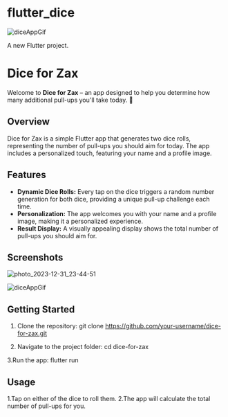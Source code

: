 # flutter_dice
![diceAppGif](https://github.com/ZakariaNasri/Flutter-Dice-Game/assets/129872644/fbcc1d90-f3e2-4fd9-99ac-ddb3c3d5cfb5)

A new Flutter project.

# Dice for Zax

Welcome to **Dice for Zax** – an app designed to help you determine how many additional pull-ups you'll take today. 🎲

## Overview

Dice for Zax is a simple Flutter app that generates two dice rolls, representing the number of pull-ups you should aim for today. The app includes a personalized touch, featuring your name and a profile image.

## Features

- **Dynamic Dice Rolls:** Every tap on the dice triggers a random number generation for both dice, providing a unique pull-up challenge each time.
- **Personalization:** The app welcomes you with your name and a profile image, making it a personalized experience.
- **Result Display:** A visually appealing display shows the total number of pull-ups you should aim for.

## Screenshots

![photo_2023-12-31_23-44-51](https://github.com/ZakariaNasri/Flutter-Dice-Game/assets/129872644/e98724b0-2590-485d-b79c-b8656de1ddb6)

![diceAppGif](https://github.com/ZakariaNasri/Flutter-Dice-Game/assets/129872644/fbcc1d90-f3e2-4fd9-99ac-ddb3c3d5cfb5)
## Getting Started

1. Clone the repository:
    git clone https://github.com/your-username/dice-for-zax.git
   
2. Navigate to the project folder:
    cd dice-for-zax
   
3.Run the app:
    flutter run

## Usage

1.Tap on either of the dice to roll them.
2.The app will calculate the total number of pull-ups for you.






